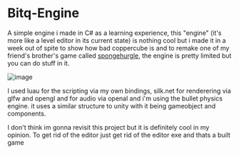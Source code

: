 # Bitq-Engine
A simple engine i made in C# as a learning experience, this "engine" (it's more like a level editor in its current state) is nothing cool but i made it in a week out of spite to show how bad coppercube is and to remake one of my friend's brother's game called [spongehurgle](https://www.youtube.com/watch?v=YfpRXGDwTMM), the engine is pretty limited but you can do stuff in it.

![image](https://github.com/user-attachments/assets/d1308e97-584b-4dd9-8b76-a2484582cc30)

I used luau for the scripting via my own bindings, silk.net for renderering via glfw and opengl and for audio via openal and i'm using the bullet physics engine. it uses a similar structure to unity with it being gameobject and components.

I don't think im gonna revisit this project but it is definitely cool in my opinion.
To get rid of the editor just get rid of the editor exe and thats a built game
